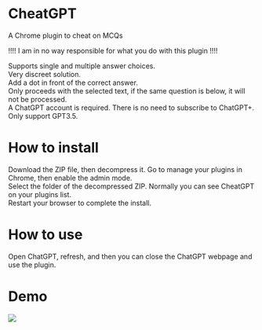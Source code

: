 # CheatGPT
A Chrome plugin to cheat on MCQs

!!!! I am in no way responsible for what you do with this plugin !!!!

Supports single and multiple answer choices.  
Very discreet solution.  
Add a dot in front of the correct answer.  
Only proceeds with the selected text, if the same question is below, it will not be processed.  
A ChatGPT account is required. There is no need to subscribe to ChatGPT+.
Only support GPT3.5.

# How to install

Download the ZIP file, then decompress it.
Go to manage your plugins in Chrome, then enable the admin mode.  
Select the folder of the decompressed ZIP. Normally you can see CheatGPT on your plugins list.  
Restart your browser to complete the install.

# How to use

Open ChatGPT, refresh, and then you can close the ChatGPT webpage and use the plugin.

# Demo

![](https://github.com/Corentin-Scz/CheatGPT/blob/main/demo.gif)

